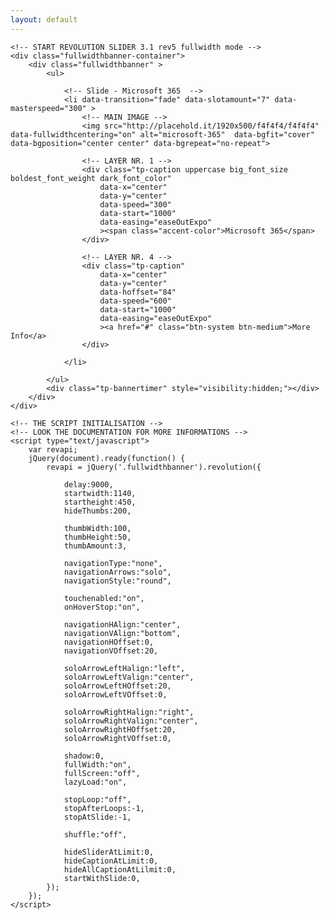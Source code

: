 ```yaml
---
layout: default
---
```

<!-- Start Home Slider -->
<div id="slider">

    <!-- START REVOLUTION SLIDER 3.1 rev5 fullwidth mode -->
    <div class="fullwidthbanner-container">
        <div class="fullwidthbanner" >
            <ul>
                               
                <!-- Slide - Microsoft 365  -->
                <li data-transition="fade" data-slotamount="7" data-masterspeed="300" >
                    <!-- MAIN IMAGE -->
                    <img src="http://placehold.it/1920x500/f4f4f4/f4f4f4" data-fullwidthcentering="on" alt="microsoft-365"  data-bgfit="cover" data-bgposition="center center" data-bgrepeat="no-repeat">
                    
                    <!-- LAYER NR. 1 -->
                    <div class="tp-caption uppercase big_font_size boldest_font_weight dark_font_color"
                        data-x="center"
                        data-y="center"
                        data-speed="300"
                        data-start="1000"
                        data-easing="easeOutExpo"
                        ><span class="accent-color">Microsoft 365</span>
                    </div>
                    
                    <!-- LAYER NR. 4 -->
                    <div class="tp-caption"
                        data-x="center"
                        data-y="center"
                        data-hoffset="84"
                        data-speed="600"
                        data-start="1000"
                        data-easing="easeOutExpo"
                        ><a href="#" class="btn-system btn-medium">More Info</a> 
                    </div>
                    
                </li>
                
            </ul>
            <div class="tp-bannertimer" style="visibility:hidden;"></div>
        </div>
    </div>
    
    <!-- THE SCRIPT INITIALISATION -->
    <!-- LOOK THE DOCUMENTATION FOR MORE INFORMATIONS -->
    <script type="text/javascript">
        var revapi;
        jQuery(document).ready(function() {
            revapi = jQuery('.fullwidthbanner').revolution({
                
                delay:9000,
                startwidth:1140,
                startheight:450,
                hideThumbs:200,
                
                thumbWidth:100,
                thumbHeight:50,
                thumbAmount:3,
                
                navigationType:"none",
                navigationArrows:"solo",
                navigationStyle:"round",
                
                touchenabled:"on",
                onHoverStop:"on",
                
                navigationHAlign:"center",
                navigationVAlign:"bottom",
                navigationHOffset:0,
                navigationVOffset:20,

                soloArrowLeftHalign:"left",
                soloArrowLeftValign:"center",
                soloArrowLeftHOffset:20,
                soloArrowLeftVOffset:0,

                soloArrowRightHalign:"right",
                soloArrowRightValign:"center",
                soloArrowRightHOffset:20,
                soloArrowRightVOffset:0,
                        
                shadow:0,
                fullWidth:"on",
                fullScreen:"off",
                lazyLoad:"on",

                stopLoop:"off",
                stopAfterLoops:-1,
                stopAtSlide:-1,

                shuffle:"off",
                
                hideSliderAtLimit:0,
                hideCaptionAtLimit:0,
                hideAllCaptionAtLilmit:0,
                startWithSlide:0,	
            });
        });
    </script>
            
</div>
<!-- End Home Slider -->